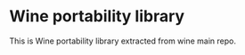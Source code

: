 Wine portability library
========================

This is Wine portability library extracted from wine main repo.
